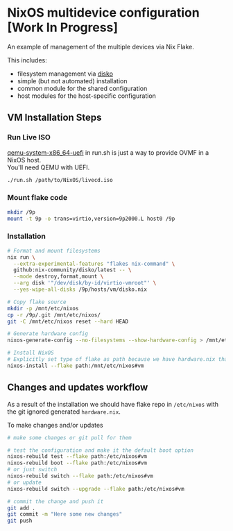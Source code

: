 # NixOS multidevice configuration [Work In Progress]

An example of management of the multiple devices via Nix Flake.

This includes:
- filesystem management via [disko](https://github.com/nix-community/disko)
- simple (but not automated) installation
- common module for the shared configuration
- host modules for the host-specific configuration

## VM Installation Steps

### Run Live ISO
[qemu-system-x86_64-uefi](https://nixos.wiki/wiki/QEMU) in run.sh is just a way to provide OVMF in a NixOS host.  
You'll need QEMU with UEFI.
```sh
./run.sh /path/to/NixOS/livecd.iso
```

### Mount flake code
```sh
mkdir /9p
mount -t 9p -o trans=virtio,version=9p2000.L host0 /9p
```

### Installation
```sh
# Format and mount filesystems
nix run \
  --extra-experimental-features "flakes nix-command" \
  github:nix-community/disko/latest -- \
  --mode destroy,format,mount \
  --arg disk '"/dev/disk/by-id/virtio-vmroot"' \
  --yes-wipe-all-disks /9p/hosts/vm/disko.nix

# Copy flake source
mkdir -p /mnt/etc/nixos
cp -r /9p/.git /mnt/etc/nixos/
git -C /mnt/etc/nixos reset --hard HEAD

# Generate hardware config
nixos-generate-config --no-filesystems --show-hardware-config > /mnt/etc/nixos/hosts/vm/hardware.nix

# Install NixOS
# Explicitly set type of flake as path because we have hardware.nix that is not part of the repository
nixos-install --flake path:/mnt/etc/nixos#vm
```

## Changes and updates workflow
As a result of the installation we should have flake repo in `/etc/nixos` with the git ignored generated `hardware.nix`.

To make changes and/or updates 
```sh
# make some changes or git pull for them

# test the configuration and make it the default boot option
nixos-rebuild test --flake path:/etc/nixos#vm
nixos-rebuild boot --flake path:/etc/nixos#vm
# or just switch
nixos-rebuild switch --flake path:/etc/nixos#vm
# or update
nixos-rebuild switch --upgrade --flake path:/etc/nixos#vm

# commit the change and push it
git add .
git commit -m "Here some new changes"
git push
```